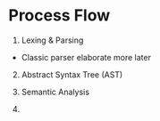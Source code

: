 # Process Flow

1. Lexing & Parsing

- Classic parser elaborate more later

2. Abstract Syntax Tree (AST)

3. Semantic Analysis

4. 